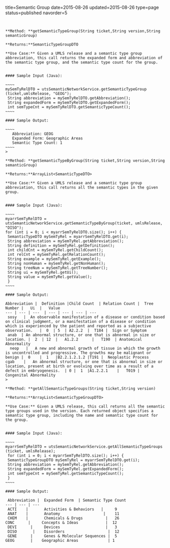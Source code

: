 title=Semantic Group
date=2015-08-26
updated=2015-08-26
type=page
status=published
navorder=5
~~~~~~


**Method: **getSemanticTypeGroup(String ticket,String version,String semanticGroup)

**Returns:**SemanticTypeGroupDTO

**Use Case:** Given a UMLS release and a semantic type group abbreviation, this call returns the expanded form and abbreviation of the semantic type group, and the semantic type count for the group.


#### Sample Input (Java):

~~~~
mySemTyRelDTO = utsSemanticNetworkService.getSemanticTypeGroup (ticket,umlsRelease, "GEOG");
 String abbreviation = mySemTyRelDTO.getAbbreviation();
 String expandedForm = mySemTyRelDTO.getExpandedForm();
 int semTypeCnt = mySemTyRelDTO.getSemanticTypeCount();
~~~~

#### Sample Output:

~~~~
   Abbreviation: GEOG
   Expanded Form: Geographic Areas
   Semantic Type Count: 1
~~~~
>

**Method: **getSemanticTypeByGroup(String ticket,String version,String semanticGroup)

**Returns:**ArrayList<SemanticTypeDTO>

**Use Case:** Given a UMLS release and a semantic type group abbreviation, this call returns all the semantic types in the given group.


#### Sample Input (Java):

~~~~
myarrSemTyRelDTO = utsSemanticNetworkService.getSemanticTypeByGroup(ticket, umlsRelease, "DISO"); 
for (int i = 0; i < myarrSemTyRelDTO.size(); i++) {
 SemanticTypeDTO mySemTyRel = myarrSemTyRelDTO.get(i);
 String abbreviation = mySemTyRel.getAbbreviation();
 String definition = mySemTyRel.getDefinition();
 int childCnt = mySemTyRel.getChildCount();
 int relCnt = mySemTyRel.getRelationCount();
 String example = mySemTyRel.getExample();
 String nonHuman = mySemTyRel.getNonHuman();
 String treeNum = mySemTyRel.getTreeNumber();
 String ui = mySemTyRel.getUi();
 String value = mySemTyRel.getValue();
 }
~~~~

#### Sample Output:

Abbreviation |  Definition |Child Count  | Relation Count |  Tree Number |   Ui  |   Value
--- | --- | ---  | --- | --- | --- | ---
 sosy   |  An observable manifestation of a disease or condition based on clinical judgment, or a manifestation of a disease or condition which is experienced by the patient and reported as a subjective observation.   |  0  | 5  | A2.2.2  |  T184 |  Sign or Symptom    
 anab  | An abnormal structure, or one that is abnormal in size or location. |  2  | 12  |   A1.2.2      |   T190  | Anatomical Abnormality     
  neop   |   A new and abnormal growth of tissue in which the growth is uncontrolled and progressive. The growths may be malignant or benign |  0    |  1   |B2.2.1.2.1.2 |T191 |  Neoplastic Process   
cgab    |   An abnormal structure, or one that is abnormal in size or location, present at birth or evolving over time as a result of a defect in embryogenesis.  | 0 |  1  |A1.2.2.1    |   T019 |  Congenital Abnormality 
>

**Method: **getAllSemanticTypeGroups(String ticket,String version)

**Returns:**ArrayList<SemanticTypeGroupDTO>

**Use Case:** Given a UMLS release, this call returns all the semantic type groups used in the version. Each returned object specifies a semantic type group, including the name and semantic type count for the group.


#### Sample Input (Java):

~~~~
myarrSemTyRelDTO = utsSemanticNetworkService.getAllSemanticTypeGroups (ticket, umlsRelease);
 for (int i = 0; i < myarrSemTyRelDTO.size(); i++) {
 SemanticTypeGroupDTO mySemTyRel = myarrSemTyRelDTO.get(i);
 String abbreviation = mySemTyRel.getAbbreviation();
 String expandedForm = mySemTyRel.getExpandedForm();
 int semTypeCnt = mySemTyRel.getSemanticTypeCount();
 }
~~~~

#### Sample Output:

 Abbreviation |  Expanded Form  | Semantic Type Count 
--- | --- | --- 
 ACTI    |       Activities & Behaviors   |     9      
 ANAT    |       Anatomy                   |    11       
 CHEM    |       Chemicals & Drugs          |   26          
CONC      |     Concepts & Ideas            |  12                  
 DEVI      |     Devices                    |   3                   
 DISO       |    Disorders                   |  12             
 GENE      |     Genes & Molecular Sequences |  5               
GEOG       |    Geographic Areas             | 1                    

